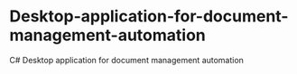 # Desktop-application-for-document-management-automation
C# Desktop application for document management automation
